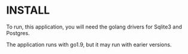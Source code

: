 # INSTALL

To run, this application, you will need the golang drivers for Sqlite3 and Postgres.

The application runs with go1.9, but it may run with earier versions.
